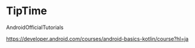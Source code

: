 # TipTime
AndroidOfficialTutorials

https://developer.android.com/courses/android-basics-kotlin/course?hl=ja
